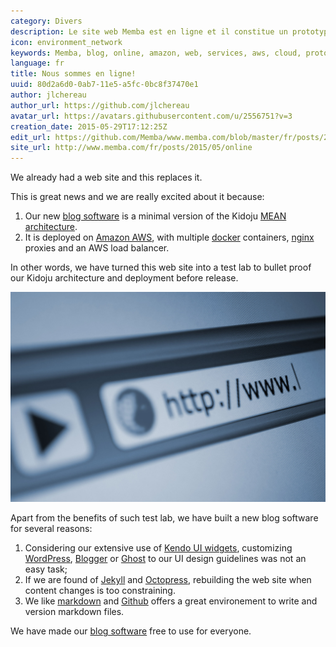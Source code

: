 ```yaml
---
category: Divers
description: Le site web Memba est en ligne et il constitue un prototype pour le déploiement de Kidoju, qui est arrivera bientôt.
icon: environment_network
keywords: Memba, blog, online, amazon, web, services, aws, cloud, prototype, nodeJS, expressJS, docker, nginx, kendo ui, wordpress, blogger, ghost, jekyll, octopress, markdown, github
language: fr
title: Nous sommes en ligne!
uuid: 80d2a6d0-0ab7-11e5-a5fc-0bc8f37470e1
author: jlchereau
author_url: https://github.com/jlchereau
avatar_url: https://avatars.githubusercontent.com/u/2556751?v=3
creation_date: 2015-05-29T17:12:25Z
edit_url: https://github.com/Memba/www.memba.com/blob/master/fr/posts/2015/online.md
site_url: http://www.memba.com/fr/posts/2015/05/online
---
```

We already had a web site and this replaces it.

This is great news and we are really excited about it because:

1. Our new [blog software](https://github.com/Memba/Memba-Blog) is a minimal version of the Kidoju [MEAN architecture](http://www.memba.com/en/posts/2014/12/mean).
2. It is deployed on [Amazon AWS](https://aws.amazon.com/), with multiple [docker](https://www.docker.com/) containers, [nginx](http://nginx.org/) proxies and an AWS load balancer.

In other words, we have turned this web site into a test lab to bullet proof our Kidoju architecture and deployment before release.

![We are online!](https://raw.githubusercontent.com/Memba/www.memba.com/master/en/posts/2015/online.jpg)

Apart from the benefits of such test lab, we have built a new blog software for several reasons:

1. Considering our extensive use of [Kendo UI widgets](http://www.telerik.com/kendo-ui), customizing [WordPress](https://www.wordpress.com/), [Blogger](https://www.blogger.com) or [Ghost](https://ghost.org/fr/) to our UI design guidelines was not an easy task;
2. If we are found of [Jekyll](https://jekyllrb.com/) and [Octopress](http://octopress.org/), rebuilding the web site when content changes is too constraining.
3. We like [markdown](https://en.wikipedia.org/wiki/Markdown) and [Github](https://github.com/) offers a great environement to write and version markdown files. 

We have made our [blog software](https://github.com/Memba/Memba-Blog) free to use for everyone.
